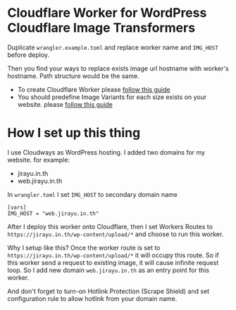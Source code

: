 # Cloudflare Worker for WordPress Cloudflare Image Transformers

Duplicate `wrangler.example.toml` and replace worker name and `IMG_HOST` before deploy.

Then you find your ways to replace exists image url hostname with worker's hostname. Path structure would be the same.

* To create Cloudflare Worker please [follow this guide](https://developers.cloudflare.com/workers/get-started/guide/)
* You should predefine Image Variants for each size exists on your website. please [follow this guide](https://developers.cloudflare.com/images/manage-images/create-variants/)

# How I set up this thing

I use Cloudways as WordPress hosting. I added two domains for my website. for example:
- jirayu.in.th
- web.jirayu.in.th

In `wrangler.toml` I set `IMG_HOST` to secondary domain name
```
[vars]
IMG_HOST = "web.jirayu.in.th"
```

After I deploy this worker onto Cloudflare, then I set Workers Routes to `https://jirayu.in.th/wp-content/upload/*` and choose to run this worker.

Why I setup like this? Once the worker route is set to `https://jirayu.in.th/wp-content/upload/*` it will occupy this route. So if this worker send a request to existing image, it will cause infinite request loop. So I add new domain `web.jirayu.in.th` as an  entry point for this worker.

And don't forget to turn-on Hotlink Protection (Scrape Shield) and set configuration rule to allow hotlink from your domain name.
